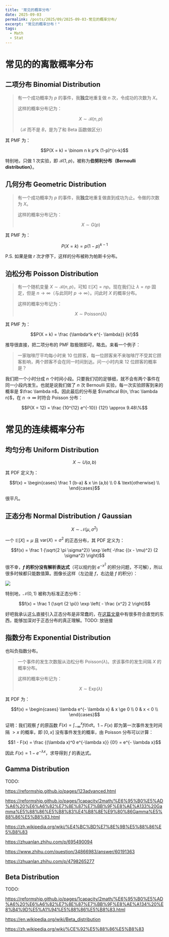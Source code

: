 ```yaml
---
title: '常见的概率分布'
date: 2025-09-03
permalink: /posts/2025/09/2025-09-03-常见的概率分布/
excerpt: "常见的概率分布！"
tags:
  - Math
  - Stat
---
```


# 常见的的离散概率分布

## 二项分布 Binomial Distribution

> 有一个成功概率为 $p$ 的事件，我**独立**地重复做 $n$ 次，令成功的次数为 $X$。
>
> 这样的概率分布记为：
>
> $$X \sim \mathcal B(n,p)$$
>
> （$\mathcal B$ 而不是 $B$，是为了和 Beta 函数做区分）

其 PMF 为：

$$P(X = k) = \binom n k p^k (1-p)^{n-k}$$

特别地，只做 $1$ 次实验，即 $\mathcal B(1,p)$，被称为**伯努利分布（Bernoulli distribution）**。

## 几何分布 Geometric Distribution

> 有一个成功概率为 $p$ 的事件，我**独立**地重复做直到成功为止。令做的次数为 $X$。
>
> 这样的概率分布记为：
>
> $$X \sim G(p)$$

其 PMF 为：

$$P(X = k) = p (1-p)^{k-1}$$

P.S. 如果是做 $r$ 次才停下，这样的分布被称为帕斯卡分布。

## 泊松分布 Poisson Distribution

> 有一个随机变量 $X \sim \mathcal B(n,p)$，可知 $\mathbb E[X] = np$。现在我们让 $\lambda = np$ 固定，但是 $n \to \infty$（与此同时 $p \to \infty$）。问此时 $X$ 的概率分布。
>
> 这样的概率分布记为：
>
> $$X \sim \text{Poisson}(\lambda)$$

其 PMF 为：

$$P(X = k) = \frac {\lambda^k e^{- \lambda}} {k!}$$

推导很直接，把二项分布的 PMF 取极限即可，略去。来看一个例子：

> 一家咖啡厅平均每小时来 $10$ 位顾客，每一位顾客来不来咖啡厅不受其它顾客影响，两个顾客不会在同一时间到达。问一小时内来 $12$ 位顾客的概率是？

我们把一个小时分成 $n$ 个时间小段。只要我们切的足够细，就不会有两个事件在同一小段内发生。也就是说我们做了 $n$ 次 Bernoulli 实验，每一次实验顾客到来的概率是 $\frac \lambda n$。因此最后的分布是 $\mathcal B(n, \frac \lambda n)$，在 $n \to \infty$ 时符合 Poisson 分布：

$$P(X = 12) = \frac {10^{12} e^{-10}} {12!} \approx 9.48\%$$

# 常见的连续概率分布

## 均匀分布 Uniform Distribution

$$X \sim U(a,b)$$

其 PDF 定义为：

$$f(x) = \begin{cases}
    \frac 1 {b-a} & x \in (a,b) \\
    0 & \text{otherwise} \\
\end{cases}$$

很平凡。

## 正态分布 Normal Distribution / Gaussian

$$X \sim \mathcal N(\mu, \sigma^2)$$

一个 $\mathbb E[X] = \mu$ 且 $\text{var}(X) = \sigma^2$ 的正态分布，其 PDF 定义为：

$$f(x) = \frac 1 {\sqrt{2 \pi \sigma^2}} \exp \left( -\frac {(x - \mu)^2} {2 \sigma^2} \right)$$

很不幸，**$f$ 的积分没有解析表达式**（可以规约到 $e^{-x^2}$ 的积分问题，不可解），所以很多时候都只能数值算。图像长这样（左边是 $f$，右边是 $f$ 的积分）：

![](https://reformship.github.io/pages/1capacity/2math/images/02norm1.png)

特别地，$\mathcal N(0,1)$ 被称为标准正态分布：

$$f(x) = \frac 1 {\sqrt {2 \pi}} \exp \left( - \frac {x^2} 2 \right)$$

好吧我承认这么直接引入正态分布是非常蠢的，在[这篇文章]()中有很多符合直觉的东西，能够加深对于正态分布的真正理解。TODO: 放链接

## 指数分布 Exponential Distribution

也叫负指数分布。

> 一个事件的发生次数服从泊松分布 $\text{Poisson}(\lambda)$。求该事件的发生间隔 $X$ 的概率分布。
>
> 这样的概率分布记为：
>
> $$X \sim \text{Exp}(\lambda)$$

其 PDF 为：

$$f(x) = \begin{cases}
    \lambda e^{- \lambda x} & x \ge 0 \\
    0 & x < 0 \\
\end{cases}$$

证明：我们观察 $f$ 的原函数 $F(x) = \int_{-\infty}^x f(t) dt$。$1 - F(x)$ 即为第一次事件发生时间隔 $> x$ 的概率，即 $[0,x]$ 没有事件发生的概率，由 Poisson 分布可以计算：

$$1 - F(x) = \frac {(\lambda x)^0 e^{-\lambda x}} {0!} = e^{- \lambda x}$$

因此 $F(x) = 1 - e^{- \lambda x}$，求导得到 $f$ 的表达式。

## Gamma Distribution

TODO:

https://reformship.github.io/pages/123advanced.html

https://reformship.github.io/pages/1capacity/2math/%E6%95%B0%E5%AD%A6%20%E6%A6%82%E7%8E%87%E7%BB%9F%E8%AE%A133%20Gamma%E5%88%86%E5%B8%83%E4%B8%8E%E9%80%86Gamma%E5%88%86%E5%B8%83.html

https://zh.wikipedia.org/wiki/%E4%BC%BD%E7%8E%9B%E5%88%86%E5%B8%83

https://zhuanlan.zhihu.com/p/695490094

https://www.zhihu.com/question/34866983/answer/60191363

https://zhuanlan.zhihu.com/p/4798265277

## Beta Distribution

TODO:

https://reformship.github.io/pages/1capacity/2math/%E6%95%B0%E5%AD%A6%20%E6%A6%82%E7%8E%87%E7%BB%9F%E8%AE%A134%20%E8%B4%9D%E5%A1%94%E5%88%86%E5%B8%83.html

https://en.wikipedia.org/wiki/Beta_distribution

https://zh.wikipedia.org/wiki/%CE%92%E5%88%86%E5%B8%83